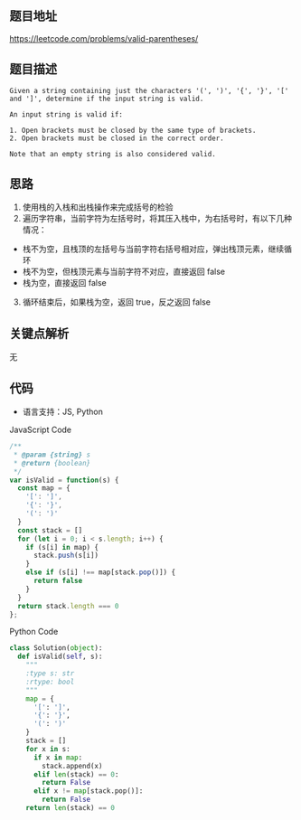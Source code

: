 ## 题目地址
https://leetcode.com/problems/valid-parentheses/

## 题目描述
```
Given a string containing just the characters '(', ')', '{', '}', '[' and ']', determine if the input string is valid.

An input string is valid if:

1. Open brackets must be closed by the same type of brackets.
2. Open brackets must be closed in the correct order.

Note that an empty string is also considered valid.
```

## 思路

1. 使用栈的入栈和出栈操作来完成括号的检验
2. 遍历字符串，当前字符为左括号时，将其压入栈中，为右括号时，有以下几种情况：
  - 栈不为空，且栈顶的左括号与当前字符右括号相对应，弹出栈顶元素，继续循环
  - 栈不为空，但栈顶元素与当前字符不对应，直接返回 false
  - 栈为空，直接返回 false
3. 循环结束后，如果栈为空，返回 true，反之返回 false

## 关键点解析

无

## 代码

* 语言支持：JS, Python

JavaScript Code
```js
/**
 * @param {string} s
 * @return {boolean}
 */
var isValid = function(s) {
  const map = {
    '[': ']',
    '{': '}',
    '(': ')'
  }
  const stack = []
  for (let i = 0; i < s.length; i++) {
    if (s[i] in map) {
      stack.push(s[i])
    }
    else if (s[i] !== map[stack.pop()]) {
      return false
    }
  }
  return stack.length === 0
};
```

Python Code
```python
class Solution(object):
  def isValid(self, s):
    """
    :type s: str
    :rtype: bool
    """
    map = {
      '[': ']',
      '{': '}',
      '(': ')'
    }
    stack = []
    for x in s:
      if x in map:
        stack.append(x)
      elif len(stack) == 0:
        return False
      elif x != map[stack.pop()]:
        return False
    return len(stack) == 0        
```
